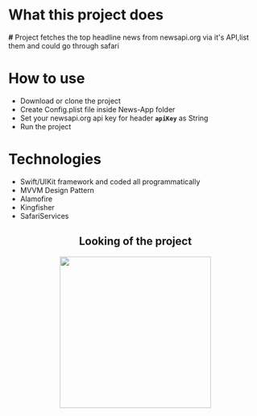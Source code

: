 <h1>What this project does</h1>
<b>#</b> Project fetches the top headline news from newsapi.org via it's API,list them and could go through safari 


<h1>How to use</h1>
<div>
  <ul>
    <li>Download or clone the project</li>
    <li>Create Config.plist file inside News-App folder</li>
    <li>Set your newsapi.org api key for header <b><code>apiKey</code></b> as String</li>
    <li>Run the project</li>
  </ul> 
</div>
<h1>Technologies</h1>
<ul>
   <li> Swift/UIKit framework and coded all programmatically</li>
  <li> MVVM Design Pattern</li>
  <li> Alamofire </li>
  <li> Kingfisher </li>
  <li> SafariServices </li>
  </ul>
<div align="center"> 
<h2>Looking of the project</h2>



  <img src="https://github.com/malicelebii/News-App/assets/44670988/c324bb97-0a54-47d5-9810-12caf0738004" width="300"/>
</div>
